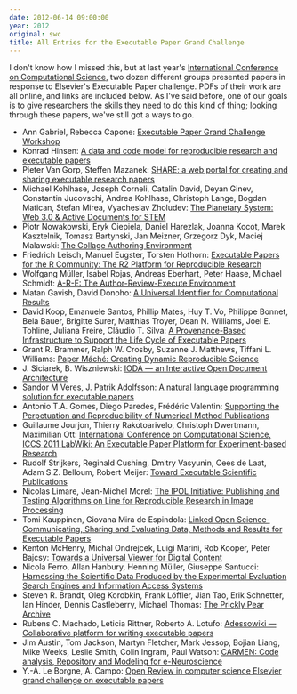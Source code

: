 ```yaml
---
date: 2012-06-14 09:00:00
year: 2012
original: swc
title: All Entries for the Executable Paper Grand Challenge
---
```

<p>I don't know how I missed this, but at last year's <a href="http://www.iccs-meeting.org/iccs2011/">International Conference on Computational Science</a>, two dozen different groups presented papers in response to Elsevier's Executable Paper challenge. PDFs of their work are all online, and links are included below. As I've said before, one of our goals is to give researchers the skills they need to do this kind of thing; looking through these papers, we've still got a ways to go.</p>
<ul>
<li>Ann Gabriel, Rebecca Capone: <a href="http://www.sciencedirect.com/science/article/pii/S1877050911001189">Executable Paper Grand Challenge Workshop</a></li>
<li>Konrad Hinsen: <a href="http://www.sciencedirect.com/science/article/pii/S1877050911001190">A data and code model for reproducible research and executable papers</a></li>
<li>Pieter Van Gorp, Steffen Mazanek: <a href="http://www.sciencedirect.com/science/article/pii/S1877050911001207">SHARE: a web portal for creating and sharing executable research papers</a></li>
<li>Michael Kohlhase, Joseph Corneli, Catalin David, Deyan Ginev, Constantin Jucovschi, Andrea Kohlhase, Christoph Lange, Bogdan Matican, Stefan Mirea, Vyacheslav Zholudev: <a href="http://www.sciencedirect.com/science/article/pii/S1877050911001219">The Planetary System: Web 3.0 &amp; Active Documents for STEM</a></li>
<li>Piotr Nowakowski, Eryk Ciepiela, Daniel Harezlak, Joanna Kocot, Marek Kasztelnik, Tomasz Bartynski, Jan Meizner, Grzegorz Dyk, Maciej Malawski: <a href="http://www.sciencedirect.com/science/article/pii/S1877050911001220">The Collage Authoring Environment</a></li>
<li>Friedrich Leisch, Manuel Eugster, Torsten Hothorn: <a href="http://www.sciencedirect.com/science/article/pii/S1877050911001232">Executable Papers for the R Community: The R2 Platform for Reproducible Research</a></li>
<li>Wolfgang M&uuml;ller, Isabel Rojas, Andreas Eberhart, Peter Haase, Michael Schmidt: <a href="http://www.sciencedirect.com/science/article/pii/S1877050911001244">A-R-E: The Author-Review-Execute Environment</a></li>
<li>Matan Gavish, David Donoho: <a href="http://www.sciencedirect.com/science/article/pii/S1877050911001256">A Universal Identifier for Computational Results</a></li>
<li>David Koop, Emanuele Santos, Phillip Mates, Huy T. Vo, Philippe Bonnet, Bela Bauer, Brigitte Surer, Matthias Troyer, Dean N. Williams, Joel E. Tohline, Juliana Freire, Cl&aacute;udio T. Silva: <a href="http://www.sciencedirect.com/science/article/pii/S1877050911001268">A Provenance-Based Infrastructure to Support the Life Cycle of Executable Papers</a></li>
<li>Grant R. Brammer, Ralph W. Crosby, Suzanne J. Matthews, Tiffani L. Williams: <a href="http://www.sciencedirect.com/science/article/pii/S187705091100127X">Paper M&aacute;ch&eacute;: Creating Dynamic Reproducible Science</a></li>
<li>J. Siciarek, B. Wiszniewski: <a href="http://www.sciencedirect.com/science/article/pii/S1877050911001281">IODA &mdash; an Interactive Open Document Architecture</a></li>
<li>Sandor M Veres, J. Patrik Adolfsson: <a href="http://www.sciencedirect.com/science/article/pii/S1877050911001293">A natural language programming solution for executable papers</a></li>
<li>Antonio T.A. Gomes, Diego Paredes, Fr&eacute;d&eacute;ric Valentin: <a href="http://www.sciencedirect.com/science/article/pii/S187705091100130X">Supporting the Perpetuation and Reproducibility of Numerical Method Publications</a></li>
<li>Guillaume Jourjon, Thierry Rakotoarivelo, Christoph Dwertmann, Maximilian Ott: <a href="http://www.sciencedirect.com/science/article/pii/S1877050911001311">International Conference on Computational Science, ICCS 2011 LabWiki: An Executable Paper Platform for Experiment-based Research</a></li>
<li>Rudolf Strijkers, Reginald Cushing, Dmitry Vasyunin, Cees de Laat, Adam S.Z. Belloum, Robert Meijer: <a href="http://www.sciencedirect.com/science/article/pii/S1877050911001323">Toward Executable Scientific Publications</a></li>
<li>Nicolas Limare, Jean-Michel Morel: <a href="http://www.sciencedirect.com/science/article/pii/S1877050911001335">The IPOL Initiative: Publishing and Testing Algorithms on Line for Reproducible Research in Image Processing</a></li>
<li>Tomi Kauppinen, Giovana Mira de Espindola: <a href="http://www.sciencedirect.com/science/article/pii/S1877050911001347">Linked Open Science-Communicating, Sharing and Evaluating Data, Methods and Results for Executable Papers</a></li>
<li>Kenton McHenry, Michal Ondrejcek, Luigi Marini, Rob Kooper, Peter Bajcsy: <a href="http://www.sciencedirect.com/science/article/pii/S1877050911001359">Towards a Universal Viewer for Digital Content</a></li>
<li>Nicola Ferro, Allan Hanbury, Henning M&uuml;ller, Giuseppe Santucci: <a href="http://www.sciencedirect.com/science/article/pii/S1877050911001360">Harnessing the Scientific Data Produced by the Experimental Evaluation Search Engines and Information Access Systems</a></li>
<li>Steven R. Brandt, Oleg Korobkin, Frank L&ouml;ffler, Jian Tao, Erik Schnetter, Ian Hinder, Dennis Castleberry, Michael Thomas: <a href="http://www.sciencedirect.com/science/article/pii/S1877050911001372">The Prickly Pear Archive</a></li>
<li>Rubens C. Machado, Leticia Rittner, Roberto A. Lotufo: <a href="http://www.sciencedirect.com/science/article/pii/S1877050911001384">Adessowiki &mdash; Collaborative platform for writing executable papers</a></li>
<li>Jim Austin, Tom Jackson, Martyn Fletcher, Mark Jessop, Bojian Liang, Mike Weeks, Leslie Smith, Colin Ingram, Paul Watson: <a href="http://www.sciencedirect.com/science/article/pii/S1877050911001396">CARMEN: Code analysis, Repository and Modeling for e-Neuroscience</a></li>
<li>Y.-A. Le Borgne, A. Campo: <a href="http://www.sciencedirect.com/science/article/pii/S1877050911001402">Open Review in computer science Elsevier grand challenge on executable papers</a></li>
</ul>
